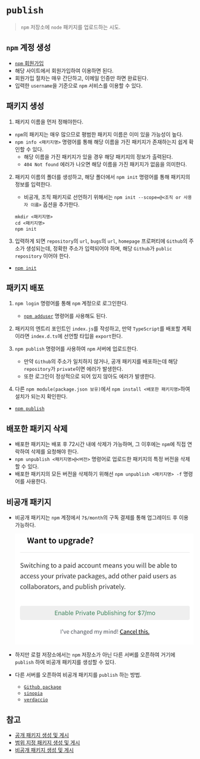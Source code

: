 # `publish`

> `npm` 저장소에 `node` 패키지를 업로드하는 시도.

## `npm` 계정 생성

- [`npm` 회원가입](https://www.npmjs.com/signup)
- 해당 사이트에서 회원가입하여 이용하면 된다.
- 회원가입 절차는 매우 간단하고, 이메일 인증만 하면 완료된다.
- 입력한 `username`을 기준으로 `npm` 서비스를 이용할 수 있다.

## 패키지 생성

1. 패키지 이름을 먼저 정해야한다.

- `npm`의 패키지는 매우 많으므로 평범한 패키지 이름은 이미 있을 가능성이 높다.
- `npm info <패키지명>` 명령어를 통해 해당 이름을 가진 패키지가 존재하는지 쉽게 확인할 수 있다.
  - 해당 이름을 가진 패키지가 있을 경우 해당 패키지의 정보가 출력된다.
  - `404 Not found` 에러가 나오면 해당 이름을 가진 패키지가 없음을 의미한다.

2. 패키지 이름의 폴더를 생성하고, 해당 폴더에서 `npm init` 명령어를 통해 패키지의 정보를 입력한다.

   - 비공개, 조직 패키지로 선언하기 위해서는 `npm init --scope=@<조직 or 사용자 이름>` 옵션을 추가한다.

   ```shell
   mkdir <패키지명>
   cd <패키지명>
   npm init
   ```

3. 입력하게 되면 `repository`의 `url`, `bugs`의 `url`, `homepage` 프로퍼티에 `Github`의 주소가 생성되는데, 정확한 주소가 입력되어야 하며, 해당 `Github`가 `public repository` 이어야 한다.

- [`npm init`](https://docs.npmjs.com/cli/v8/commands/npm-init)

## 패키지 배포

1. `npm login` 명령어를 통해 `npm` 계정으로 로그인한다.

   - [`npm adduser`](https://docs.npmjs.com/cli/v8/commands/npm-adduser) 명령어를 사용해도 된다.

2. 패키지의 엔트리 포인트인 `index.js`를 작성하고, 만약 `TypeScript`를 배포할 계획이라면 `index.d.ts`에 선언할 타입을 `export`한다.

3. `npm publish` 명령어를 사용하여 `npm` 서버에 업로드한다.

   - 만약 `Github`의 주소가 일치하지 않거나, 공개 패키지를 배포하는데 해당 `repository`가 `private`이면 에러가 발생한다.
   - 또한 로그인이 정상적으로 되어 있지 않아도 에러가 발생한다.

4. 다른 `npm module(package.json 보유)`에서 `npm install <배포한 패키지명>`하여 설치가 되는지 확인한다.

- [`npm publish`](https://docs.npmjs.com/cli/v8/commands/npm-publish)

## 배포한 패키지 삭제

- 배포한 패키지는 배포 후 72시간 내에 삭제가 가능하며, 그 이후에는 `npm`에 직접 연락하여 삭제를 요청해야 한다.
- `npm unpublish <패키지명>@<버전>` 명령어로 업로드한 패키지의 특정 버전을 삭제할 수 있다.
- 배포한 패키지의 모든 버전을 삭제하기 위해선 `npm unpublish <패키지명> -f` 명령어를 사용한다.

## 비공개 패키지

- 비공개 패키지는 `npm` 계정에서 `7$/month`의 구독 결제를 통해 업그레이드 후 이용 가능하다.

  ![npm_결제](./assets/npm_결제.png)

- 하지만 로컬 저장소에서는 `npm` 저장소가 아닌 다른 서버를 오픈하여 거기에 `publish` 하여 비공개 패키지를 생성할 수 있다.
- 다른 서버를 오픈하여 비공개 패키지를 `publish` 하는 방법.
  - [`Github package`](https://min9nim.vercel.app/2021-05-17-github-packages/)
  - [`sinopia`](https://sanghaklee.tistory.com/55)
  - [`verdaccio`](https://www.devh.kr/2020/Host-Publish-and-Manage-Private-npm-Packages-with/)

## 참고

- [공개 패키지 생성 및 게시](https://docs.npmjs.com/creating-and-publishing-unscoped-public-packages)
- [범위 지정 패키지 생성 및 게시](https://docs.npmjs.com/creating-and-publishing-scoped-public-packages)
- [비공개 패키지 생성 및 게시](https://docs.npmjs.com/creating-and-publishing-private-packages)
